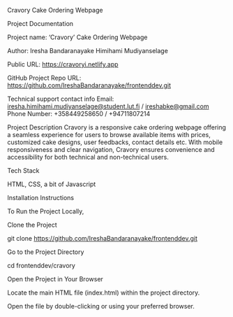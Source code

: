 
Cravory Cake Ordering Webpage

Project Documentation

Project name: ‘Cravory’ Cake Ordering Webpage

Author: Iresha Bandaranayake Himihami Mudiyanselage

Public URL: https://cravoryi.netlify.app

GitHub Project Repo URL: https://github.com/IreshaBandaranayake/frontenddev.git

Technical support contact info Email: iresha.himihami.mudiyanselage@student.lut.fi / ireshabke@gmail.com Phone Number: +358449258650 / +94711807214

Project Description
Cravory is a responsive cake ordering webpage offering a seamless experience for users to browse available items with prices, customized cake designs, user feedbacks, contact details etc. With mobile responsiveness and clear navigation, Cravory ensures convenience and accessibility for both technical and non-technical users.


Tech Stack

HTML, CSS, a bit of Javascript


Installation Instructions

To Run the Project Locally,

Clone the Project

git clone https://github.com/IreshaBandaranayake/frontenddev.git

Go to the Project Directory

cd frontenddev/cravory

Open the Project in Your Browser

Locate the main HTML file (index.html) within the project directory.

Open the file by double-clicking or using your preferred browser.




